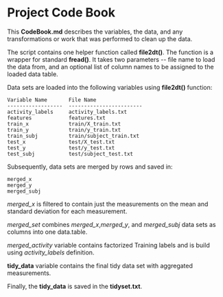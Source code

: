 # Project Code Book

This **CodeBook.md** describes the variables, the data, and any transformations or work that was performed
to clean up the data.

The script contains one helper function called **file2dt()**. The function is a wrapper for standard **fread()**.
It takes two parameters -- file name to load the data from, and an optional list of column names to be
assigned to the loaded data table.

Data sets are loaded into the following variables using **file2dt()** function:

```
Variable Name       File Name
------------------  ------------------------
activity_labels     activity_labels.txt
features            features.txt
train_x             train/X_train.txt
train_y             train/y_train.txt
train_subj          train/subject_train.txt
test_x              test/X_test.txt
test_y              test/y_test.txt
test_subj           test/subject_test.txt
```

Subsequently, data sets are merged by rows and saved in:
```
merged_x
merged_y
merged_subj
```

*merged_x* is filtered to contain just the measurements on the mean and standard deviation for each measurement.

*merged_set* combines *merged_x*,*merged_y*, and *merged_subj* data sets as columns into one data.table.

*merged_activity* variable contains factorized Training labels and is build using *activity_labels* definition.

**tidy_data** variable contains the final tidy data set with aggregated measurements.

Finally, the **tidy_data** is saved in the **tidyset.txt**.
